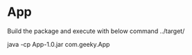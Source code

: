 # App

Build the package and execute with below command
../target/

java -cp App-1.0.jar com.geeky.App

